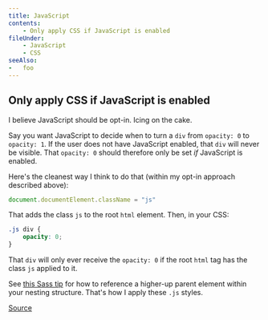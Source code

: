 ```yaml
---
title: JavaScript
contents:
    - Only apply CSS if JavaScript is enabled
fileUnder:
    - JavaScript
    - CSS
seeAlso:
-   foo
---
```


## Only apply CSS if JavaScript is enabled

I believe JavaScript should be opt-in. Icing on the cake.

Say you want JavaScript to decide when to turn a `div` from `opacity: 0` to `opacity: 1`. If the user does not have JavaScript enabled, that `div` will never be visible. That `opacity: 0` should therefore only be set _if_ JavaScript is enabled.

Here's the cleanest way I think to do that (within my opt-in approach described above):

```js
document.documentElement.className = "js"
```

That adds the class `js` to the root `html` element. Then, in your CSS:

```css
.js div {
    opacity: 0;
}
```

That `div` will only ever receive the `opacity: 0` if the root `html` tag has the class `js` applied to it.

See [this Sass tip](/cheatsheets/sass#break-out-of-the-nesting-structure) for how to reference a higher-up parent element within your nesting structure. That's how I apply these `.js` styles.

[Source](https://css-tricks.com/snippets/javascript/css-for-when-javascript-is-enabled/)
